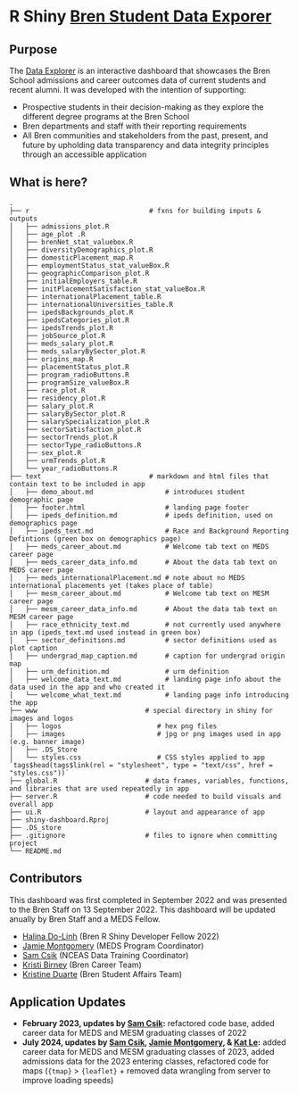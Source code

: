 # R Shiny [Bren Student Data Exporer](https://shinyapps.bren.ucsb.edu/student-data-explorer/)

## Purpose
The [Data Explorer](https://shinyapps.bren.ucsb.edu/student-data-explorer/) is an interactive dashboard that showcases the Bren School admissions and career outcomes data of current students and recent alumni. It was developed with the intention of supporting:

* Prospective students in their decision-making as they explore the different degree programs at the Bren School
* Bren departments and staff with their reporting requirements
* All Bren communities and stakeholders from the past, present, and future by upholding data transparency and data integrity principles through an accessible application


## What is here?
    .
    ├── r                              # fxns for building inputs & outputs
    │   ├── admissions_plot.R                  
    │   ├── age_plot .R    
    │   ├── brenNet_stat_valuebox.R                  
    │   ├── diversityDemographics_plot.R                  
    │   ├── domesticPlacement_map.R                  
    │   ├── employmentStatus_stat_valueBox.R                  
    │   ├── geographicComparison_plot.R                  
    │   ├── initialEmployers_table.R 
    │   ├── initPlacementSatisfaction_stat_valueBox.R 
    │   ├── internationalPlacement_table.R 
    │   ├── internationalUniversities_table.R 
    │   ├── ipedsBackgrounds_plot.R 
    │   ├── ipedsCategories_plot.R 
    │   ├── ipedsTrends_plot.R 
    │   ├── jobSource_plot.R 
    │   ├── meds_salary_plot.R 
    │   ├── meds_salaryBySector_plot.R 
    │   ├── origins_map.R 
    │   ├── placementStatus_plot.R 
    │   ├── program_radioButtons.R 
    │   ├── programSize_valueBox.R 
    │   ├── race_plot.R 
    │   ├── residency_plot.R 
    │   ├── salary_plot.R 
    │   ├── salaryBySector_plot.R 
    │   ├── salarySpecialization_plot.R 
    │   ├── sectorSatisfaction_plot.R 
    │   ├── sectorTrends_plot.R 
    │   ├── sectorType_radioButtons.R 
    │   ├── sex_plot.R 
    │   ├── urmTrends_plot.R 
    │   └── year_radioButtons.R             
    ├── text                           # markdown and html files that contain text to be included in app
    │   ├── demo_about.md                  # introduces student demographic page
    │   ├── footer.html                    # landing page footer
    │   ├── ipeds_definition.md            # ipeds definition, used on demographics page
    │   ├── ipeds_text.md                  # Race and Background Reporting Defintions (green box on demographics page)
    │   ├── meds_career_about.md           # Welcome tab text on MEDS career page
    │   ├── meds_career_data_info.md       # About the data tab text on MEDS career page
    │   ├── meds_internationalPlacement.md # note about no MEDS international placements yet (takes place of table)
    │   ├── mesm_career_about.md           # Welcome tab text on MESM career page
    │   ├── mesm_career_data_info.md       # About the data tab text on MESM career page
    │   ├── race_ethnicity_text.md         # not currently used anywhere in app (ipeds_text.md used instead in green box)
    │   ├── sector_definitions.md          # sector definitions used as plot caption
    │   ├── undergrad_map_caption.md       # caption for undergrad origin map
    │   ├── urm_definition.md              # urm definition 
    │   ├── welcome_data_text.md           # landing page info about the data used in the app and who created it 
    │   └── welcome_what_text.md           # landing page info introducing the app
    ├── www                           # special directory in shiny for images and logos
    │   ├── logos                        # hex png files
    │   ├── images                       # jpg or png images used in app (e.g. banner image)
    │   ├── .DS_Store                    
    │   └── styles.css                   # CSS styles applied to app `tags$head(tags$link(rel = "stylesheet", type = "text/css", href = "styles.css"))`
    ├── global.R                      # data frames, variables, functions, and libraries that are used repeatedly in app
    ├── server.R                      # code needed to build visuals and overall app
    ├── ui.R                          # layout and appearance of app
    ├── shiny-dashboard.Rproj
    ├── .DS_store                     
    ├── .gitignore                    # files to ignore when committing project  
    └── README.md

## Contributors
This dashboard was first completed in September 2022 and was presented to the Bren Staff on 13 September 2022. This dashboard will be updated anually by Bren Staff and a MEDS Fellow. 

* [Halina Do-Linh](https://github.com/hdolinh) (Bren R Shiny Developer Fellow 2022)
* [Jamie Montgomery](https://github.com/jamiecmontgomery) (MEDS Program Coordinator)
* [Sam Csik](https://github.com/samanthacsik) (NCEAS Data Training Coordinator)
* [Kristi Birney](https://bren.ucsb.edu/people/kristi-birney) (Bren Career Team)
* [Kristine Duarte](https://bren.ucsb.edu/people/kristine-duarte) (Bren Student Affairs Team)

## Application Updates
* **February 2023, updates by [Sam Csik](https://github.com/samanthacsik):** refactored code base, added career data for MEDS and MESM graduating classes of 2022
* **July 2024, updates by [Sam Csik](https://github.com/samanthacsik), [Jamie Montgomery](https://github.com/jamiecmontgomery), & [Kat Le](https://github.com/katleyq):** added career data for MEDS and MESM graduating classes of 2023, added admissions data for the 2023 entering classes, refactored code for maps (`{tmap}` > `{leaflet}` + removed data wrangling from server to improve loading speeds) 
